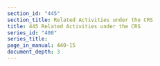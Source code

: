 ```yaml
---
section_id: "445"
section_title: Related Activities under the CRS
title: 445 Related Activities under the CRS
series_id: "400"
series_title: 
page_in_manual: 440-15
document_depth: 3
---
```

